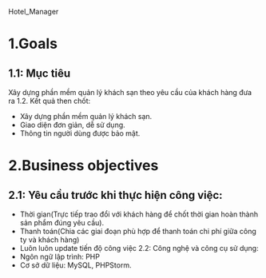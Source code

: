 <!DOCTYPE html PUBLIC "-//W3C//DTD XHTML 1.0 Transitional//EN" "http://www.w3.org/TR/xhtml1/DTD/xhtml1-transitional.dtd">
<html xmlns="http://www.w3.org/1999/xhtml">
<head>
<meta http-equiv="Content-Type" content="text/html; charset=utf-8" />
<title>Untitled Document</title>
</head>

<body>

Hotel_Manager

<h1>1.Goals</h1>
<h2>1.1: Mục tiêu</h2>

Xây dựng phần mềm quản lý khách sạn theo yêu cầu của khách hàng đưa ra 1.2. Kết quả then chốt:
<ul>
         <li>Xây dựng phần mềm quản lý khách sạn.</li>
         <li>Giao diện đơn giản, dễ sử dụng.</li>
         <li>Thông tin người dùng được bảo mật.</li>
</ul>

<h1>2.Business objectives</h1>
<h2>2.1: Yêu cầu trước khi thực hiện công việc:</h2>
<ul>
<li>Thời gian(Trực tiếp trao đổi với khách hàng để chốt thời gian hoàn thành sản phẩm đúng yêu cầu).</li>
<li>Thanh toán(Chia các giai đoạn phù hợp để thanh toán chi phí giữa công ty và khách hàng)</li>
<li>Luôn luôn update tiến độ công việc 2.2: Công nghệ và công cụ sử dụng:
<li>Ngôn ngữ lập trình: PHP</li>
<li>Cơ sở dữ liệu: MySQL, PHPStorm.</li>
</ul>

</body>
</html>
